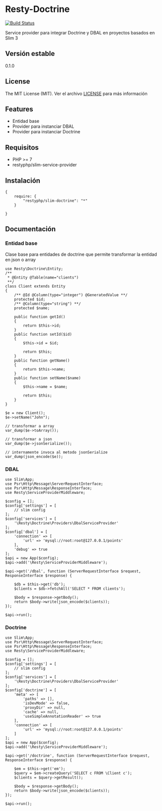 Resty-Doctrine
==============

[![Build Status](https://travis-ci.org/mostofreddy/slim-doctrine.svg)](https://travis-ci.org/mostofreddy/slim-doctrine)

Service provider para integrar Doctrine y DBAL en proyectos basados en Slim 3

Versión estable
---------------

0.1.0

License
-------

The MIT License (MIT). Ver el archivo [LICENSE](LICENSE.md) para más información

Features
--------

* Entidad base
* Provider para instanciar DBAL
* Provider para instanciar Doctrine

Requisitos
----------

* PHP >= 7
* restyphp/slim-service-provider

Instalación
-----------

```
{
    require: {
        "restyphp/slim-doctrine": "*"
    }

}
```

Documentación
-------------

### Entidad base

Clase base para entidades de doctrine que permite transformar la entidad en json o array

```
use Resty\Doctrine\Entity;
/**
 * @Entity @Table(name="clients")
 **/
class Client extends Entity
{
    /** @Id @Column(type="integer") @GeneratedValue **/
    protected $id;
    /** @Column(type="string") **/
    protected $name;

    public function getId()
    {
        return $this->id;
    }
    public function setId($id)
    {
        $this->id = $id;

        return $this;
    }
    public function getName()
    {
        return $this->name;
    }
    public function setName($name)
    {
        $this->name = $name;

        return $this;
    }
}

$e = new Client();
$e->setName("John");

// transformar a array
var_dump($e->toArray());

// transformar a json
var_dump($e->jsonSerialize());

// internamente invoca al metodo jsonSerialize
var_dump(json_encode($e));
```

### DBAL

```
use Slim\App;
use Psr\Http\Message\ServerRequestInterface;
use Psr\Http\Message\ResponseInterface;
use Resty\ServiceProviderMiddleware;

$config = [];
$config['settings'] = [
    // slim config
];
$config['services'] = [
    '\Resty\Doctrine\Providers\DbalServiceProvider'
];
$config['dbal'] = [
    'connection' => [
        'url' => 'mysql://root:root@127.0.0.1/points'
    ],
    'debug' => true
];
$api = new App($config);
$api->add('\Resty\ServiceProviderMiddleware');

$api->get('/dbal', function (ServerRequestInterface $request, ResponseInterface $response) {

    $db = $this->get('db');
    $clients = $db->fetchAll('SELECT * FROM clients');

    $body = $response->getBody();
    return $body->write(json_encode($clients));
});

$api->run();

```

### Doctrine


```
use Slim\App;
use Psr\Http\Message\ServerRequestInterface;
use Psr\Http\Message\ResponseInterface;
use Resty\ServiceProviderMiddleware;

$config = [];
$config['settings'] = [
    // slim config
];
$config['services'] = [
    '\Resty\Doctrine\Providers\DbalServiceProvider'
];
$config['doctrine'] = [
    'meta' => [
        'paths' => [],
        'isDevMode' => false,
        'proxyDir' => null,
        'cache' => null,
        'useSimpleAnnotationReader' => true
    ],
    'connection' => [
        'url' => 'mysql://root:root@127.0.0.1/points'
    ]
];
$api = new App($config);
$api->add('\Resty\ServiceProviderMiddleware');

$api->get('/doctrine', function (ServerRequestInterface $request, ResponseInterface $response) {

    $em = $this->get('em');
    $query = $em->createQuery('SELECT c FROM \Client c');
    $clients = $query->getResult();

    $body = $response->getBody();
    return $body->write(json_encode($clients));
});

$api->run();

```
